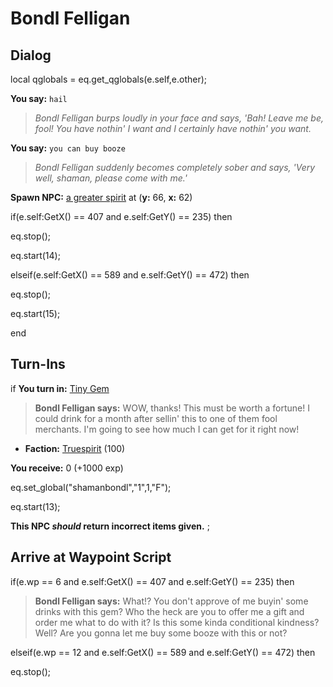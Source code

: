 # Bondl Felligan
## Dialog

local qglobals = eq.get_qglobals(e.self,e.other);



**You say:** `hail`



>*Bondl Felligan burps loudly in your face and says, 'Bah! Leave me be, fool! You have nothin' I want and I certainly have nothin' you want.*

**You say:** `you can buy booze`



>*Bondl Felligan suddenly becomes completely sober and says, 'Very well, shaman, please come with me.'*


**Spawn NPC:**  [a greater spirit](/npc/8117) at (**y:** 66, **x:** 62)


if(e.self:GetX() == 407 and e.self:GetY() == 235) then



eq.stop();



eq.start(14);


elseif(e.self:GetX() == 589 and e.self:GetY() == 472) then



eq.stop();



eq.start(15);

end

## Turn-Ins




if **You turn in:** [Tiny Gem](/item/1665)


>**Bondl Felligan says:** WOW, thanks! This must be worth a fortune! I could drink for a month after sellin' this to one of them fool merchants. I'm going to see how much I can get for it right now!


* __Faction:__ [Truespirit](/faction/404) (100)


 **You receive:** 0 (+1000 exp)


eq.set_global("shamanbondl","1",1,"F");


eq.start(13);

**This NPC *should* return incorrect items given.**
;
## Arrive at Waypoint Script

if(e.wp == 6 and e.self:GetX() == 407 and e.self:GetY() == 235) then


>**Bondl Felligan says:** What!? You don't approve of me buyin' some drinks with this gem? Who the heck are you to offer me a gift and order me what to do with it? Is this some kinda conditional kindness? Well? Are you gonna let me buy some booze with this or not?

elseif(e.wp == 12 and e.self:GetX() == 589 and e.self:GetY() == 472) then


eq.stop();



